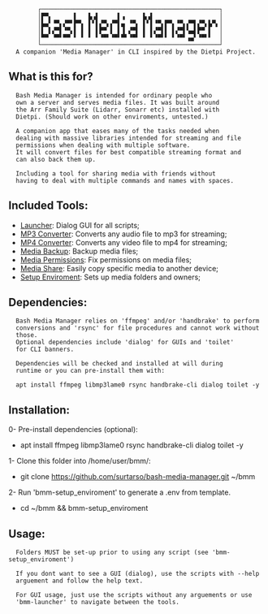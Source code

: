             ┌─────────────────────────────────────────────────┐
            │▛▀▖      ▌   ▙▗▌     ▌▗     ▙▗▌                  │
            │▙▄▘▝▀▖▞▀▘▛▀▖ ▌▘▌▞▀▖▞▀▌▄ ▝▀▖ ▌▘▌▝▀▖▛▀▖▝▀▖▞▀▌▞▀▖▙▀▖│
            │▌ ▌▞▀▌▝▀▖▌ ▌ ▌ ▌▛▀ ▌ ▌▐ ▞▀▌ ▌ ▌▞▀▌▌ ▌▞▀▌▚▄▌▛▀ ▌  │
            │▀▀ ▝▀▘▀▀ ▘ ▘ ▘ ▘▝▀▘▝▀▘▀▘▝▀▘ ▘ ▘▝▀▘▘ ▘▝▀▘▗▄▘▝▀▘▘  │
            └─────────────────────────────────────────────────┘
      A companion 'Media Manager' in CLI inspired by the Dietpi Project.

## What is this for?
      Bash Media Manager is intended for ordinary people who
      own a server and serves media files. It was built around
      the Arr Family Suite (Lidarr, Sonarr etc) installed with
      Dietpi. (Should work on other enviroments, untested.)

      A companion app that eases many of the tasks needed when
      dealing with massive libraries intended for streaming and file 
      permissions when dealing with multiple software.
      It will convert files for best compatible streaming format and
      can also back them up.

      Including a tool for sharing media with friends without
      having to deal with multiple commands and names with spaces.

## Included Tools:
- [Launcher](): Dialog GUI for all scripts;
- [MP3 Converter](): Converts any audio file to mp3 for streaming;
- [MP4 Converter](): Converts any video file to mp4 for streaming;
- [Media Backup](): Backup media files;
- [Media Permissions](): Fix permissions on media files;
- [Media Share](): Easily copy specific media to another device;
- [Setup Enviroment](): Sets up media folders and owners;

## Dependencies:
      Bash Media Manager relies on 'ffmpeg' and/or 'handbrake' to perform 
      conversions and 'rsync' for file procedures and cannot work without 
      those.
      Optional dependencies include 'dialog' for GUIs and 'toilet'
      for CLI banners.

      Dependencies will be checked and installed at will during
      runtime or you can pre-install them with:

      apt install ffmpeg libmp3lame0 rsync handbrake-cli dialog toilet -y

## Installation:
0- Pre-install dependencies (optional):
- apt install ffmpeg libmp3lame0 rsync handbrake-cli dialog toilet -y

1- Clone this folder into /home/user/bmm/: 
- git clone https://github.com/surtarso/bash-media-manager.git ~/bmm

2- Run 'bmm-setup_enviroment' to generate a .env from template.
- cd ~/bmm && bmm-setup_enviroment

## Usage:
      Folders MUST be set-up prior to using any script (see 'bmm-setup_enviroment')

      If you dont want to see a GUI (dialog), use the scripts with --help
      arguement and follow the help text.

      For GUI usage, just use the scripts without any arguements or use 
      'bmm-launcher' to navigate between the tools.
